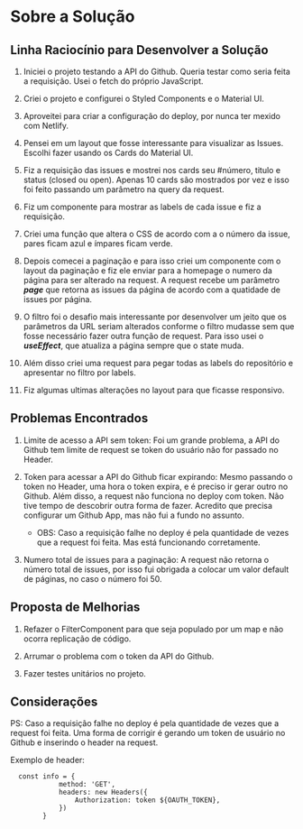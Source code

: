 # Sobre a Solução

## Linha Raciocínio para Desenvolver a Solução


1. Iniciei o projeto testando a API do Github. Queria testar como seria feita a 
requisição. Usei o fetch do próprio JavaScript.

2. Criei o projeto e configurei o Styled Components e o Material UI.

3. Aproveitei para criar a configuração do deploy, por nunca ter mexido com Netlify.

4. Pensei em um layout que fosse interessante para visualizar as Issues. Escolhi fazer 
usando os Cards do Material UI.

5. Fiz a requisição das issues e mostrei nos cards seu #número, titulo e status (closed ou open).
Apenas 10 cards são mostrados por vez e isso foi feito passando um parâmetro na query da request.

6. Fiz um componente para mostrar as labels de cada issue e fiz a requisição.

7. Criei uma função que altera o CSS de acordo com a o número da issue, pares ficam azul
e ímpares ficam verde.

8. Depois comecei a paginação e para isso criei um componente com o layout da paginação
e fiz ele enviar para a homepage o numero da página para ser alterado na request. 
A request recebe um parâmetro ***page*** que retorna as issues da página de acordo com a quatidade
de issues por página.

9. O filtro foi o desafio mais interessante por desenvolver um jeito que os parâmetros da URL
seriam alterados conforme o filtro mudasse sem que fosse necessário fazer outra função de request.
Para isso usei o ***useEffect***, que atualiza a página sempre que o state muda.

1.  Além disso criei uma request para pegar todas as labels do repositório e apresentar no filtro por labels.

2.  Fiz algumas ultimas alterações no layout para que ficasse responsivo. 

## Problemas Encontrados

1. Limite de acesso a API sem token: Foi um grande problema, a API do Github tem limite de request
se token do usuário não for passado no Header.

2. Token para acessar a API do Github ficar expirando: Mesmo passando o token no Header, uma hora o token expira,
e é preciso ir gerar outro no Github. Além disso, a request não funciona no deploy com token. Não tive tempo de descobrir
outra forma de fazer. Acredito que precisa configurar um Github App, mas não fui a fundo no assunto.

   - OBS: Caso a requisição falhe no deploy é pela quantidade de vezes que a request foi feita. Mas está funcionando corretamente. 

3. Numero total de issues para a paginação: A request não retorna o número total de issues, por isso fui obrigada a colocar um valor default de páginas,
no caso o número foi 50.


## Proposta de Melhorias

1. Refazer o FilterComponent para que seja populado por um map e não ocorra replicação de código.

2. Arrumar o problema com o token da API do Github.

3. Fazer testes unitários no projeto.


## Considerações 

PS: Caso a requisição falhe no deploy é pela quantidade de vezes que a request foi feita. 
Uma forma de corrigir é gerando um token de usuário no Github e inserindo o header na request.

Exemplo de header:
```
  const info = {
            method: 'GET',
            headers: new Headers({
                Authorization: token ${OAUTH_TOKEN},
            })
        }
```